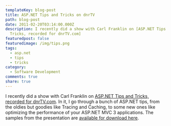 ```yaml
---
templateKey: blog-post
title: ASP.NET Tips and Tricks on dnrTV
path: blog-post
date: 2011-02-20T03:14:00.000Z
description: I recently did a show with Carl Franklin on [ASP.NET Tips and
  Tricks, recorded for dnrTV.com]
featuredpost: false
featuredimage: /img/tips.png
tags:
  - asp.net
  - tips
  - tricks
category:
  - Software Development
comments: true
share: true
---
```

[](http://dnrtv.com/)I recently did a show with Carl Franklin on [ASP.NET Tips and Tricks, recorded for dnrTV.com](http://www.dnrtv.com/default.aspx?showNum=186). In it, I go through a bunch of ASP.NET tips, from the oldies but goodies like Tracing and Caching, to some new ones like optimizing the performance of your ASP.NET MVC 3 applications. The samples from the presentation are [available for download here](http://ssmith-presentations.s3.amazonaws.com/TipsTricks_dnrtv_20110218.zip).